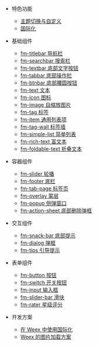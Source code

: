 - 特色功能
  - [主题切换与自定义](guide/theme)
  - [国际化](guide/i18n)

- 基础组件
  - [fm-titlebar 导航栏](packages/fm-titlebar/)
  - [fm-searchbar 搜索栏](packages/fm-searchbar/)
  - [fm-textbar 底部文字按钮](packages/fm-textbar/)
  - [fm-tabbar 底部操作栏](packages/fm-tabbar/)
  - [fm-btnbar 底部腰圆按钮](packages/fm-btnbar/)
  - [fm-text 文本](packages/fm-text/)
  - [fm-icon 图标](packages/fm-icon/)
  - [fm-image 自缩放图片](packages/fm-image/)
  - [fm-tag 标签](packages/fm-tag/)
  - [fm-item 通用列表项](packages/fm-item/)
  - [fm-tag-wall 标签墙](packages/fm-tag-wall/)
  - [fm-simple-list 简单列表](packages/fm-simple-list/)
  - [fm-rich-text 富文本](packages/fm-rich-text/)
  - [fm-foldable-text 折叠文本](packages/fm-foldable-text/)

- 容器组件
  - [fm-slider 轮播](packages/fm-slider/)
  - [fm-footer 底栏](packages/fm-footer/)
  - [fm-tab-page 标签页](packages/fm-tab-page/)
  - [fm-overlay 蒙层](packages/fm-overlay/)
  - [fm-popup 侧弹窗口](packages/fm-popup/)
  - [fm-action-sheet 底部删除弹框](packages/fm-action-sheet/)

- 交互组件
  - [fm-snack-bar 底部提示](packages/fm-snack-bar/)
  - [fm-dialog 弹框](packages/fm-dialog/)
  - [fm-tips 引导提示](packages/fm-tips/)

- 表单组件
  - [fm-button 按钮](packages/fm-button/)
  - [fm-switch 开关按钮](packages/fm-switch/)
  - [fm-input 输入框](packages/fm-input/)
  - [fm-slider-bar 滑块](packages/fm-slider-bar/)
  - [fm-rater 星级评分](packages/fm-rater/)

- 开发方案
  - [在 Weex 中使用国际化](http://yanjiie.me/2018/%E5%9C%A8-Weex-%E4%B8%AD%E4%BD%BF%E7%94%A8%E5%9B%BD%E9%99%85%E5%8C%96/)
  - [Weex 的图片加载方案](http://yanjiie.me/2017/Weex-%E7%9A%84%E5%9B%BE%E7%89%87%E5%8A%A0%E8%BD%BD%E6%96%B9%E6%A1%88/)
